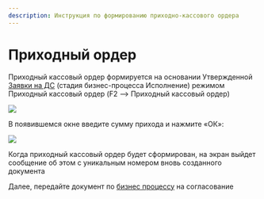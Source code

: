 ```yaml
---
description: Инструкция по формированию приходно-кассового ордера
---
```


# Приходный ордер

Приходный кассовый ордер формируется на основании Утвержденной [Заявки на ДС](zayavka-na-ds-kassa.md) (стадия бизнес-процесса Исполнение) режимом Приходный кассовый ордер (F2 –> Приходный кассовый ордер)

![](<../../../.gitbook/assets/3 (33)>)

В появившемся окне введите сумму прихода и нажмите «ОК»:

![](<../../../.gitbook/assets/4 (27)>)

Когда приходный кассовый ордер будет сформирован, на экран выйдет сообщение об этом с уникальным номером вновь созданного документа

Далее, передайте документ по [бизнес процессу](../biznes-processy-t2/prikhodnyi-order-bp.md) на согласование
